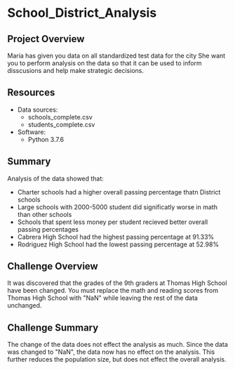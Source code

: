 # School_District_Analysis

## Project Overview
Maria has given you data on all standardized test data for the city She want you to perform analysis on the data so that it can be used to inform disscusions and help make strategic decisions.

## Resources
- Data sources:
  - schools_complete.csv
  - students_complete.csv
- Software:
  - Python 3.7.6
 
 ## Summary
 Analysis of the data showed that:
 - Charter schools had a higher overall passing percentage thatn District schools
 - Large schools with 2000-5000 student did significatly worse in math than other schools
 - Schools that spent less money per student recieved better overall passing percentages
 - Cabrera High School had the highest passing percentage at 91.33%
 - Rodriguez High School had the lowest passing percentage at 52.98%

## Challenge Overview
It was discovered that the grades of the 9th graders at Thomas High School have been changed. You must replace the math and reading scores from Thomas High School with "NaN" while leaving the rest of the data unchanged.

## Challenge Summary
The change of the data does not effect the analysis as much. Since the data was changed to "NaN", the data now has no effect on the analysis. This further reduces the population size, but does not effect the overall analysis.
